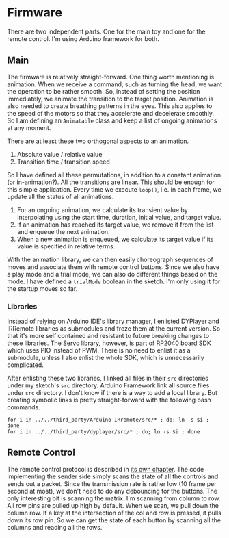 # Firmware

There are two independent parts. One for the main toy and one for the remote control. I'm using Arduino framework for both.

## Main

The firmware is relatively straight-forward. One thing worth mentioning is animation. When we receive a command, such as turning the head, we want the operation to be rather smooth. So, instead of setting the position immediately, we animate the transition to the target position. Animation is also needed to create breathing patterns in the eyes. This also applies to the speed of the motors so that they accelerate and decelerate smoothly. So I am defining an `Animatable` class and keep a list of ongoing animations at any moment.

There are at least these two orthogonal aspects to an animation.
1. Absolute value / relative value
1. Transition time / transition speed

So I have defined all these permutations, in addition to a constant animation (or in-animation?). All the transitions are linear. This should be enough for this simple application. Every time we execute `loop()`, i.e. in each frame, we update all the status of all animations.

1. For an ongoing animation, we calculate its transient value by interpolating using the start time, duration, initial value, and target value.
1. If an animation has reached its target value, we remove it from the list and enqueue the next animation.
1. When a new animation is enqueued, we calculate its target value if its value is specified in relative terms.

With the animation library, we can then easily choreograph sequences of moves and associate them with remote control buttons. Since we also have a play mode and a trial mode, we can also do different things based on the mode. I have defined a `trialMode` boolean in the sketch. I'm only using it for the startup moves so far.

### Libraries

Instead of relying on Arduino IDE's library manager, I enlisted DYPlayer and IRRemote libraries as submodules and froze them at the current version. So that it's more self contained and resistant to future breaking changes to these libraries. The Servo library, however, is part of RP2040 board SDK which uses PIO instead of PWM. There is no need to enlist it as a submodule, unless I also enlist the whole SDK, which is unnecessarily complicated.

After enlisting these two libraries, I linked all files in their `src` directories under my sketch's `src` directory. Arduino Framework link all source files under `src` directory. I don't know if there is a way to add a local library. But creating symbolic links is pretty straight-forward with the following bash commands.

```
for i in ../../third_party/Arduino-IRremote/src/* ; do; ln -s $i ; done
for i in ../../third_party/dyplayer/src/* ; do; ln -s $i ; done
```

## Remote Control

The remote control protocol is described in [its own chapter](./remote_protocol.md). The code implementing the sender side simply scans the state of all the controls and sends out a packet. Since the transmission rate is rather low (10 frame per second at most), we don't need to do any debouncing for the buttons. The only interesting bit is scanning the matrix. I'm scanning from column to row. All row pins are pulled up high by default. When we scan, we pull down the column row. If a key at the intersection of the col and row is pressed, it pulls down its row pin. So we can get the state of each button by scanning all the columns and reading all the rows.